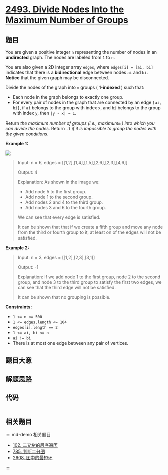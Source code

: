 # [2493. Divide Nodes Into the Maximum Number of Groups](https://leetcode.com/problems/divide-nodes-into-the-maximum-number-of-groups)

## 题目

You are given a positive integer `n` representing the number of nodes in an
**undirected** graph. The nodes are labeled from `1` to `n`.

You are also given a 2D integer array `edges`, where `edges[i] = [ai, bi]`
indicates that there is a **bidirectional** edge between nodes `ai` and `bi`.
**Notice** that the given graph may be disconnected.

Divide the nodes of the graph into `m` groups ( **1-indexed** ) such that:

  * Each node in the graph belongs to exactly one group.
  * For every pair of nodes in the graph that are connected by an edge `[ai, bi]`, if `ai` belongs to the group with index `x`, and `bi` belongs to the group with index `y`, then `|y - x| = 1`.

Return _the maximum number of groups (i.e., maximum_`m` _) into which you can
divide the nodes_. Return `-1` _if it is impossible to group the nodes with
the given conditions_.



**Example 1:**

![](https://assets.leetcode.com/uploads/2022/10/13/example1.png)

> Input: n = 6, edges = [[1,2],[1,4],[1,5],[2,6],[2,3],[4,6]]
> 
> Output: 4
> 
> Explanation: As shown in the image we:
> - Add node 5 to the first group.
> - Add node 1 to the second group.
> - Add nodes 2 and 4 to the third group.
> - Add nodes 3 and 6 to the fourth group.
> 
> We can see that every edge is satisfied.
> 
> It can be shown that that if we create a fifth group and move any node from the third or fourth group to it, at least on of the edges will not be satisfied.

**Example 2:**

> Input: n = 3, edges = [[1,2],[2,3],[3,1]]
> 
> Output: -1
> 
> Explanation: If we add node 1 to the first group, node 2 to the second group, and node 3 to the third group to satisfy the first two edges, we can see that the third edge will not be satisfied.
> 
> It can be shown that no grouping is possible.

**Constraints:**

  * `1 <= n <= 500`
  * `1 <= edges.length <= 104`
  * `edges[i].length == 2`
  * `1 <= ai, bi <= n`
  * `ai != bi`
  * There is at most one edge between any pair of vertices.


## 题目大意

## 解题思路

## 代码

```javascript

```

## 相关题目

:::: md-demo 相关题目
- [102. 二叉树的层序遍历](./0102.md)
- [785. 判断二分图](https://leetcode.com/problems/is-graph-bipartite)
- [2608. 图中的最短环](https://leetcode.com/problems/shortest-cycle-in-a-graph)

::::
